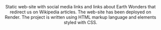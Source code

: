 
<header>
  Static web-site with social media links and links about Earth Wonders that redirect us on Wikipedia articles. The web-site has been deployed on Render.
  The project is written using HTML markup language and elements styled with CSS.
</header>
